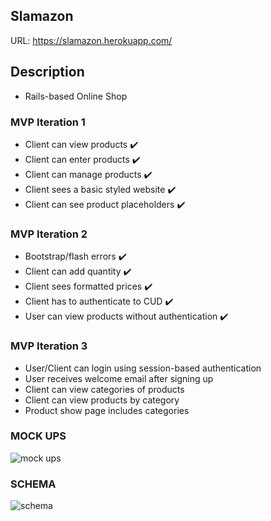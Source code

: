 ## Slamazon
URL: https://slamazon.herokuapp.com/

## Description
- Rails-based Online Shop

### MVP Iteration 1
- Client can view products :heavy_check_mark:
- Client can enter products :heavy_check_mark:
- Client can manage products :heavy_check_mark:
- Client sees a basic styled website :heavy_check_mark:
- Client can see product placeholders :heavy_check_mark:

### MVP Iteration 2
- Bootstrap/flash errors :heavy_check_mark:
- Client can add quantity :heavy_check_mark:
- Client sees formatted prices :heavy_check_mark:
- Client has to authenticate to CUD :heavy_check_mark:
- User can view products without authentication :heavy_check_mark:

### MVP Iteration 3
- User/Client can login using session-based authentication
- User receives welcome email after signing up
- Client can view categories of products
- Client can view products by category
- Product show page includes categories

### MOCK UPS

![mock ups](http://i.imgur.com/jnFu4eLg.jpg)

### SCHEMA

![schema](http://i.imgur.com/SkiyIsV.png)

